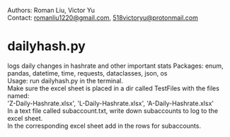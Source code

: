 Authors: Roman Liu, Victor Yu\
Contact: romanliu1220@gmail.com, 518victoryu@protonmail.com
# dailyhash.py
logs daily changes in hashrate and other important stats
Packages: enum, pandas, datetime, time, requests, dataclasses, json, os\
Usage: run dailyhash.py in the terminal.\
Make sure the excel sheet is placed in a dir called TestFiles with the files named:\
'Z-Daily-Hashrate.xlsx', 'L-Daily-Hashrate.xlsx', 'A-Daily-Hashrate.xlsx'\
In a text file called subaccount.txt, write down subaccounts to log to the excel sheet.\
In the corresponding excel sheet add in the rows for subaccounts.
